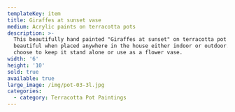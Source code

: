 ```yaml
---
templateKey: item
title: Giraffes at sunset vase
medium: Acrylic paints on terracotta pots
description: >-
  This beautifully hand painted "Giraffes at sunset" on terracotta pot looks
  beautiful when placed anywhere in the house either indoor or outdoor. You can
  choose to keep it stand alone or use as a flower vase.
width: '6'
height: '10'
sold: true
available: true
large_image: /img/pot-03-3l.jpg
categories:
  - category: Terracotta Pot Paintings
---
```


